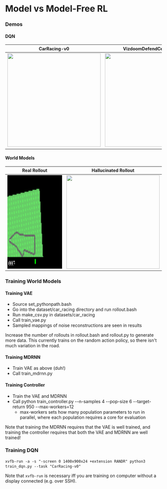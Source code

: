# Model vs Model-Free RL

### Demos

#### DQN

CarRacing-v0            |  VizdoomDefendCenter-v0
:-------------------------:|:-------------------------:
<img src="demos/dqn-CarRacing-v0.gif" height="300" width="300" style="display:inline;">  |  <img src="demos/dqn-VizdoomDefendCenter-v0.gif" height="300" width="300" style="display:inline;">

#### World Models
Real Rollout | Hallucinated Rollout
:-------------------------:|:-------------------------:
<img src="demos/world_models_rollout.gif" height="300" width="300" style="display:inline;"> | <img src="demos/world_models_hallucination.gif" height="300" width="300" style="display:inline;">


### Training World Models

#### Training VAE
  * Source set_pythonpath.bash
  * Go into the dataset/car_racing directory and run rollout.bash
  * Run make_csv.py in datasets/car_racing
  * Call train_vae.py
  * Sampled mappings of noise reconstructions are seen in results

Increase the number of rollouts in rollout.bash and rollout.py to generate more data. This currently
trains on the random action policy, so there isn't much variation in the road.

#### Training MDRNN
* Train VAE as above (duh!)
* Call train_mdrnn.py

#### Training Controller
  * Train the VAE and MDRNN
  * Call python train_controller.py --n-samples 4 --pop-size 6 --target-return 950 --max-workers=12
    * max-workers sets how many population parameters to run in parallel, where each population
      requires a core for evaluation

Note that training the MDRNN requires that the VAE is well trained, and training the controller
requires that both the VAE and MDRNN are well trained!

### Training DQN

```
xvfb-run -a -s "-screen 0 1400x900x24 +extension RANDR" python3 train_dqn.py --task "CarRacing-v0"
```

Note that `xvfb-run` is necessary iff you are training on computer without a display connected (e.g. over SSH).

